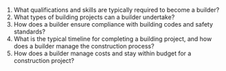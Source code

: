 

1. What qualifications and skills are typically required to become a builder?
2. What types of building projects can a builder undertake?
3. How does a builder ensure compliance with building codes and safety standards?
4. What is the typical timeline for completing a building project, and how does a builder manage the construction process?
5. How does a builder manage costs and stay within budget for a construction project?